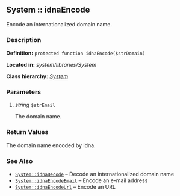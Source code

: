
System :: idnaEncode
-------------------------------------------

Encode an internationalized domain name.


### Description ###

**Definition:** `protected function idnaEncode($strDomain)`

**Located in:** *system/libraries/System*

**Class hierarchy:** *[System](../System.md)*


### Parameters ###

1. *string* `$strEmail`

	The domain name.


### Return Values ###

The domain name encoded by idna.


### See Also ###

- [`System::idnaDecode`](idnaDecode.md) – Decode an internationalized domain name
- [`System::idnaEncodeEmail`](idnaEncodeEmail.md) – Encode an e-mail address
- [`System::idnaEncodeUrl`](idnaEncodeUrl.md) – Encode an URL


